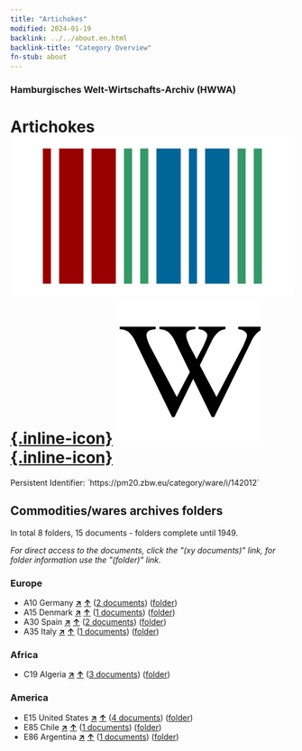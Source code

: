 ```yaml
---
title: "Artichokes"
modified: 2024-01-19
backlink: ../../about.en.html
backlink-title: "Category Overview"
fn-stub: about
---
```


### Hamburgisches Welt-Wirtschafts-Archiv (HWWA)

# Artichokes &#160; [![Wikidata](/images/Wikidata-logo.svg "Wikidata"){.inline-icon}](http://www.wikidata.org/entity/Q23041430) [![Wikipedia](/images/Wikipedia-W.svg "Wikipedia"){.inline-icon}](https://en.wikipedia.org/wiki/Artichoke)

<div class="hint">Persistent Identifier: `https://pm20.zbw.eu/category/ware/i/142012`</div>







## Commodities/wares archives folders







In total 8 folders, 15 documents - folders complete until 1949.

_For direct access to the documents, click the "(xy documents)" link, for folder information use the "(folder)" link._



### Europe

- A10 Germany [**&nearr;**](../../../geo/i/126128/about.en.html "Germany (all folders)") [**&uarr;**](../../../geo/about.en.html#A10 "Country category system") (<a href="https://pm20.zbw.eu/iiifview/folder/wa/142012,126128" title="about: Artichokes : Germany" target="_blank">2 documents</a>) ([folder](../../../../folder/wa/1420xx/142012/1261xx/126128/about.en.html))
- A15 Denmark [**&nearr;**](../../../geo/i/141739/about.en.html "Denmark (all folders)") [**&uarr;**](../../../geo/about.en.html#A15 "Country category system") (<a href="https://pm20.zbw.eu/iiifview/folder/wa/142012,141739" title="about: Artichokes : Denmark" target="_blank">1 documents</a>) ([folder](../../../../folder/wa/1420xx/142012/1417xx/141739/about.en.html))
- A30 Spain [**&nearr;**](../../../geo/i/140984/about.en.html "Spain (all folders)") [**&uarr;**](../../../geo/about.en.html#A30 "Country category system") (<a href="https://pm20.zbw.eu/iiifview/folder/wa/142012,140984" title="about: Artichokes : Spain" target="_blank">2 documents</a>) ([folder](../../../../folder/wa/1420xx/142012/1409xx/140984/about.en.html))
- A35 Italy [**&nearr;**](../../../geo/i/141008/about.en.html "Italy (all folders)") [**&uarr;**](../../../geo/about.en.html#A35 "Country category system") (<a href="https://pm20.zbw.eu/iiifview/folder/wa/142012,141008" title="about: Artichokes : Italy" target="_blank">1 documents</a>) ([folder](../../../../folder/wa/1420xx/142012/1410xx/141008/about.en.html))

### Africa

- C19 Algeria [**&nearr;**](../../../geo/i/141354/about.en.html "Algeria (all folders)") [**&uarr;**](../../../geo/about.en.html#C19 "Country category system") (<a href="https://pm20.zbw.eu/iiifview/folder/wa/142012,141354" title="about: Artichokes : Algeria" target="_blank">3 documents</a>) ([folder](../../../../folder/wa/1420xx/142012/1413xx/141354/about.en.html))

### America

- E15 United States [**&nearr;**](../../../geo/i/141653/about.en.html "United States (all folders)") [**&uarr;**](../../../geo/about.en.html#E15 "Country category system") (<a href="https://pm20.zbw.eu/iiifview/folder/wa/142012,141653" title="about: Artichokes : United States" target="_blank">4 documents</a>) ([folder](../../../../folder/wa/1420xx/142012/1416xx/141653/about.en.html))
- E85 Chile [**&nearr;**](../../../geo/i/141691/about.en.html "Chile (all folders)") [**&uarr;**](../../../geo/about.en.html#E85 "Country category system") (<a href="https://pm20.zbw.eu/iiifview/folder/wa/142012,141691" title="about: Artichokes : Chile" target="_blank">1 documents</a>) ([folder](../../../../folder/wa/1420xx/142012/1416xx/141691/about.en.html))
- E86 Argentina [**&nearr;**](../../../geo/i/141692/about.en.html "Argentina (all folders)") [**&uarr;**](../../../geo/about.en.html#E86 "Country category system") (<a href="https://pm20.zbw.eu/iiifview/folder/wa/142012,141692" title="about: Artichokes : Argentina" target="_blank">1 documents</a>) ([folder](../../../../folder/wa/1420xx/142012/1416xx/141692/about.en.html))



<a id="filmsections" />













